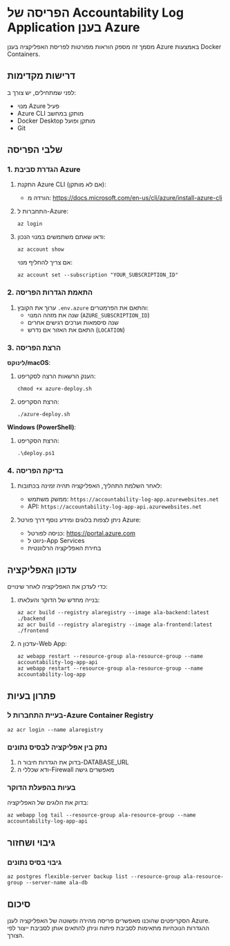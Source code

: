 # הפריסה של Accountability Log Application בענן Azure

מסמך זה מספק הוראות מפורטות לפריסת האפליקציה בענן Azure באמצעות Docker Containers.

## דרישות מקדימות

לפני שמתחילים, יש צורך ב:
- מנוי Azure פעיל
- Azure CLI מותקן במחשב
- Docker Desktop מותקן ופועל
- Git

## שלבי הפריסה

### 1. הגדרת סביבת Azure

1. התקנת Azure CLI (אם לא מותקן):
   - הורדה מ: https://docs.microsoft.com/en-us/cli/azure/install-azure-cli

2. התחברות ל-Azure:
   ```
   az login
   ```

3. ודאו שאתם משתמשים במנוי הנכון:
   ```
   az account show
   ```
   אם צריך להחליף מנוי:
   ```
   az account set --subscription "YOUR_SUBSCRIPTION_ID"
   ```

### 2. התאמת הגדרות הפריסה

1. ערוך את הקובץ `.env.azure` והתאם את הפרמטרים:
   - שנה את מזהה המנוי (`AZURE_SUBSCRIPTION_ID`)
   - שנה סיסמאות וערכים רגישים אחרים
   - התאם את האזור אם נדרש (`LOCATION`)

### 3. הרצת הפריסה

**לינוקס/macOS**:
1. הענק הרשאות הרצה לסקריפט:
   ```
   chmod +x azure-deploy.sh
   ```

2. הרצת הסקריפט:
   ```
   ./azure-deploy.sh
   ```

**Windows (PowerShell)**:
1. הרצת הסקריפט:
   ```
   .\deploy.ps1
   ```

### 4. בדיקת הפריסה

1. לאחר השלמת התהליך, האפליקציה תהיה זמינה בכתובות:
   - ממשק משתמש: `https://accountability-log-app.azurewebsites.net`
   - API: `https://accountability-log-app-api.azurewebsites.net`

2. ניתן לצפות בלוגים ומידע נוסף דרך פורטל Azure:
   - כניסה לפורטל: https://portal.azure.com
   - ניווט ל-App Services
   - בחירת האפליקציה הרלוונטית

## עדכון האפליקציה

כדי לעדכן את האפליקציה לאחר שינויים:

1. בנייה מחדש של הדוקר והעלאתו:
   ```
   az acr build --registry alaregistry --image ala-backend:latest ./backend
   az acr build --registry alaregistry --image ala-frontend:latest ./frontend
   ```

2. עדכון ה-Web App:
   ```
   az webapp restart --resource-group ala-resource-group --name accountability-log-app-api
   az webapp restart --resource-group ala-resource-group --name accountability-log-app
   ```

## פתרון בעיות

### בעיית התחברות ל-Azure Container Registry
```
az acr login --name alaregistry
```

### נתק בין אפליקציה לבסיס נתונים
1. בדוק את הגדרות חיבור ה-DATABASE_URL
2. ודא שכללי ה-Firewall מאפשרים גישה

### בעיות בהפעלת הדוקר
בדוק את הלוגים של האפליקציה:
```
az webapp log tail --resource-group ala-resource-group --name accountability-log-app-api
```

## גיבוי ושחזור

### גיבוי בסיס נתונים
```
az postgres flexible-server backup list --resource-group ala-resource-group --server-name ala-db
```

## סיכום

הסקריפטים שהוכנו מאפשרים פריסה מהירה ופשוטה של האפליקציה לענן Azure. ההגדרות הנוכחיות מתאימות לסביבת פיתוח וניתן להתאים אותן לסביבת ייצור לפי הצורך.
